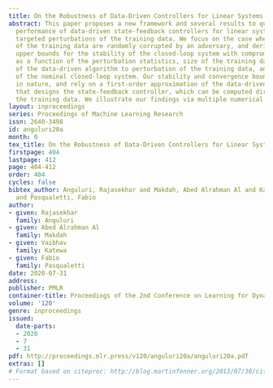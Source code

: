 ```yaml
---
title: On the Robustness of Data-Driven Controllers for Linear Systems
abstract: This paper proposes a new framework and several results to quantify the
  performance of data-driven state-feedback controllers for linear systems against
  targeted perturbations of the training data. We focus on the case where subsets
  of the training data are randomly corrupted by an adversary, and derive lower and
  upper bounds for the stability of the closed-loop system with compromised controller
  as a function of the perturbation statistics, size of the training data, sensitivity
  of the data-driven algorithm to perturbation of the training data, and properties
  of the nominal closed-loop system. Our stability and convergence bounds are probabilistic
  in nature, and rely on a first-order approximation of the data-driven procedure
  that designs the state-feedback controller, which can be computed directly using
  the training data. We illustrate our findings via multiple numerical studies.
layout: inproceedings
series: Proceedings of Machine Learning Research
issn: 2640-3498
id: anguluri20a
month: 0
tex_title: On the Robustness of Data-Driven Controllers for Linear Systems
firstpage: 404
lastpage: 412
page: 404-412
order: 404
cycles: false
bibtex_author: Anguluri, Rajasekhar and Makdah, Abed Alrahman Al and Katewa, Vaibhav
  and Pasqualetti, Fabio
author:
- given: Rajasekhar
  family: Anguluri
- given: Abed Alrahman Al
  family: Makdah
- given: Vaibhav
  family: Katewa
- given: Fabio
  family: Pasqualetti
date: 2020-07-31
address: 
publisher: PMLR
container-title: Proceedings of the 2nd Conference on Learning for Dynamics and Control
volume: '120'
genre: inproceedings
issued:
  date-parts:
  - 2020
  - 7
  - 31
pdf: http://proceedings.mlr.press/v120/anguluri20a/anguluri20a.pdf
extras: []
# Format based on citeproc: http://blog.martinfenner.org/2013/07/30/citeproc-yaml-for-bibliographies/
---
```

